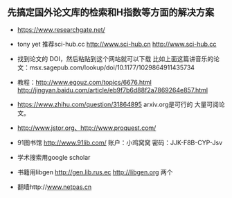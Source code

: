 
## 先搞定国外论文库的检索和H指数等方面的解决方案

- https://www.researchgate.net/    

- tony yet 推荐sci-hub.cc   http://www.sci-hub.cn     http://www.sci-hub.cc   
 - 找到论文的 DOI，然后粘贴到这个网站就可以下载    比如上面这篇讲音乐的论文：msx.sagepub.com/lookup/doi/10.1177/1029864911435734

 - 教程：http://www.egouz.com/topics/6676.html     http://jingyan.baidu.com/article/eb9f7b6d88f2a7869264e857.html


- https://www.zhihu.com/question/31864895      arxiv.org是可行的   大量可阅论文。

- http://www.jstor.org、http://www.proquest.com/  

- 91图书馆  http://www.91lib.com/     账户：小鸡窝窝   密码：JJK-F8B-CYP-Jsv

- 学术搜索用google scholar  
- 书籍用libgen   http://gen.lib.rus.ec    http://libgen.org    两个  

- 翻墙http://www.netpas.cn







